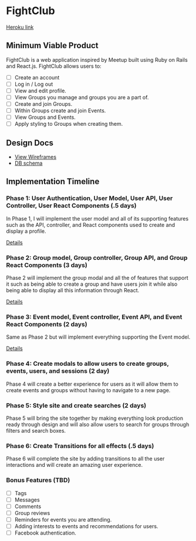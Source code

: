 # FightClub

[Heroku link][heroku]

[heroku]: http://fight-club-app.herokuapp.com

## Minimum Viable Product

FightClub is a web application inspired by Meetup built using Ruby on Rails
and React.js. FightClub allows users to:

<!-- This is a Markdown checklist. Use it to keep track of your progress! -->

- [ ] Create an account
- [ ] Log in / Log out
- [ ] View and edit profile.
- [ ] View Groups you manage and groups you are a part of.
- [ ] Create and join Groups.
- [ ] Within Groups create and join Events.
- [ ] View Groups and Events.
- [ ] Apply styling to Groups when creating them.

## Design Docs
* [View Wireframes][view]
* [DB schema][schema]

[view]: ./docs/views.md
[schema]: ./docs/schema.md

## Implementation Timeline


### Phase 1: User Authentication, User Model, User API, User Controller, User React Components (.5 days)
In Phase 1, I will implement the user model and all of its supporting features
such as the API, controller, and React components used to create and display a
profile.

[Details][phase-one]

### Phase 2: Group model, Group controller, Group API, and Group React Components (3 days)
Phase 2 will implement the group modal and all the of features that support it
such as being able to create a group and have users join it while also being
able to display all this information through React.

[Details][phase-two]

### Phase 3: Event model, Event controller, Event API, and Event React Components (2 days)
Same as Phase 2 but will implement everything supporting the Event model.

[Details][phase-three]

### Phase 4: Create modals to allow users to create groups, events, users, and sessions (2 day)
Phase 4 will create a better experience for users as it will allow them to
create events and groups without having to navigate to a new page.


### Phase 5: Style site and create searches (2 days)
Phase 5 will bring the site together by making everything look production ready
through design and will also allow users to search for groups through filters
and search boxes.


### Phase 6: Create Transitions for all effects (.5 days)
Phase 6 will complete the site by adding transitions to all the user
interactions and will create an amazing user experience.


### Bonus Features (TBD)
- [ ] Tags
- [ ] Messages
- [ ] Comments
- [ ] Group reviews
- [ ] Reminders for events you are attending.
- [ ] Adding interests to events and recommendations for users.
- [ ] Facebook authentication.

[phase-one]: ./docs/phases/phase1.md
[phase-two]: ./docs/phases/phase2.md
[phase-three]: ./docs/phases/phase3.md
